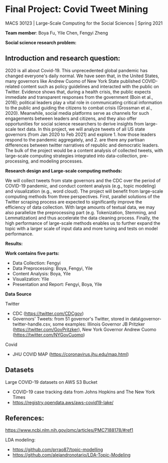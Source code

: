 # Final Project: Covid Tweet Mining

MACS 30123 | Large-Scale Computing for the Social Sciences | Spring 2021

**Team member**: Boya Fu, Yile Chen, Fengyi Zheng

**Social science research problem:**

## Introduction and research question:
2020 is all about Covid-19. This unprecedented global pandemic has changed everyone's daily normal. We have seen that, in the United States, many governors like Andrew Cuomo of New York State published COVID-related content such as policy guidelines and interacted with the public on Twitter. Evidence shows that, during a health crisis, the public expects immediate and transparent responses from the government (Boin et al., 2016); political leaders play a vital role in communicating critical information to the public and guiding the citizens to combat crisis (Grossman et al., 2020). Meanwhile, social media platforms serve as channels for such engagements between leaders and citizens, and they also offer opportunities for social science researchers to derive insights from large-scale text data. In this project, we will analyze tweets of all US state governors (from Jan 2020 to Feb 2021) and explore 1. how those leaders respond to the pandemic aggregately, and 2. are there any partisan differences between twitter narratives of republic and democratic leaders. The bulk of the project would be a content analysis of collected tweets, with large-scale computing strategies integrated into data-collection, pre-processing, and modeling processes.


**Research design and Large-scale computing methods:**

We will collect tweets from state governors and the CDC over the period of COVID-19 pandemic, and conduct content analysis (e.g., topic modeling) and visualization (e.g., word cloud). The project will benefit from large-scale computing methods from three perspectives. First, parallel solutions of the Twitter scraping process are expected to significantly improve the efficiency of data collection. With large amounts of textual data, we may also parallelize the preprocessing part (e.g. Tokenization, Stemming, and Lemmatization) and thus accelerate the data cleaning process. Finally, the high performance of large-scale methods enables us to further expand the topic with a larger scale of input data and more tuning and tests on model performance.

**Results:**

**Work contains five parts:**

- Data Collection: Fengyi
- Data Preprocessing: Boya, Fengyi, Yile
- Content Analysis: Boya, Yile
- Visualization: Yile
- Presentation and Report: Fengyi, Boya, Yile

**Data Source**

Twitter
- CDC (https://twitter.com/CDCgov)
- Governors' Tweets: from 51 governor's Twitter, stored in data\governor-twitter-handle.csv, some examples: Illinois Governor JB Pritzker (https://twitter.com/GovPritzker), New York Governor Andrew Cuomo (https://twitter.com/NYGovCuomo)

Covid
- JHU COVID MAP (https://coronavirus.jhu.edu/map.html)

## Datasets

Large COVID-19 datasets on AWS S3 Bucket 
- COVID-19 case tracking data from Johns Hopkins and The New York Times
- https://registry.opendata.aws/aws-covid19-lake/

## References:

https://www.ncbi.nlm.nih.gov/pmc/articles/PMC7188178/#ref1

LDA modeling:
- https://github.com/prrao87/topic-modelling
- https://github.com/alejandronotario/LDA-Topic-Modeling
